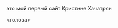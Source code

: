 это мой первый   сайт
Кристине Хачатрян
<?xml version=" 1.0 "encoding=" US-ASCII"?>
<!DOCTYPE html PUBLIC "- / / W3C/ / DTD XHTML 1.0 Strict / / EN" "http://www.w3.org/TR/xhtml1/DTD/xhtml1-strict.dtd">
<html>
<голова>
<title>>i-gold-new-year-wood-background-boke< /title>
< /head>
<body style= "text-align: center;">
<h1>>/ конвертировать/dJtY42w/i-золото-Новый год-дерево-фон-боке.html< /h1>
<div>
<img usemap="#i-gold-new-year-wood-background-boke" src="/convert/dJtY42w/i-gold-new-year-wood-background-boke.png" style="border: 0;" alt="Image map" />
<map id="i-gold-new-year-wood-background-boke" name="i-gold-new-year-wood-background-boke">
  <area href="/convert/dJtY42w/i-gold-new-year-wood-background-boke.html" shape="rect" coords="0,0,799,1243" alt="" />
</map>
</div>
</body>
</html>
